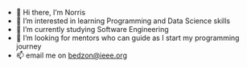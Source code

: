 - 👋 Hi there, I’m Norris
- 👀 I’m interested in learning Programming and Data Science skills
- 🌱 I’m currently studying Software Engineering 
- 💞️ I’m looking for mentors who can guide as I start my programming journey
- 📫 email me on bedzon@ieee.org
